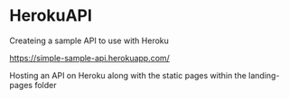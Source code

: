 # HerokuAPI
Createing a sample API to use with Heroku

https://simple-sample-api.herokuapp.com/

Hosting an API on Heroku along with the static pages within the landing-pages folder

